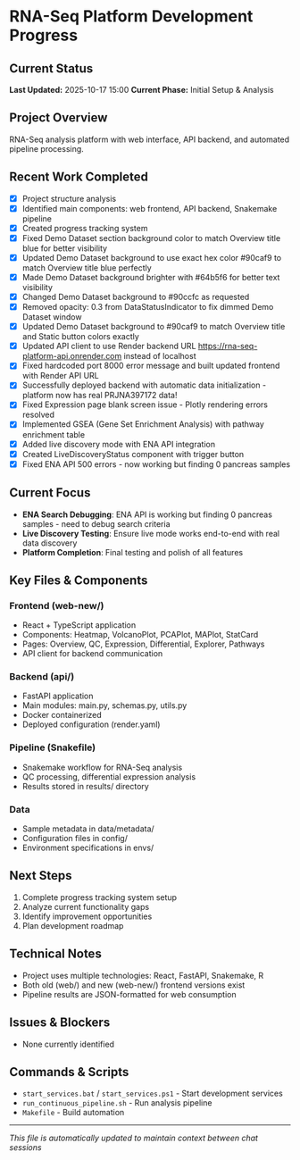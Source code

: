 # RNA-Seq Platform Development Progress

## Current Status
**Last Updated:** 2025-10-17 15:00
**Current Phase:** Initial Setup & Analysis

## Project Overview
RNA-Seq analysis platform with web interface, API backend, and automated pipeline processing.

## Recent Work Completed
- [x] Project structure analysis
- [x] Identified main components: web frontend, API backend, Snakemake pipeline
- [x] Created progress tracking system
- [x] Fixed Demo Dataset section background color to match Overview title blue for better visibility
- [x] Updated Demo Dataset background to use exact hex color #90caf9 to match Overview title blue perfectly
- [x] Made Demo Dataset background brighter with #64b5f6 for better text visibility
- [x] Changed Demo Dataset background to #90ccfc as requested
- [x] Removed opacity: 0.3 from DataStatusIndicator to fix dimmed Demo Dataset window
- [x] Updated Demo Dataset background to #90caf9 to match Overview title and Static button colors exactly
- [x] Updated API client to use Render backend URL https://rna-seq-platform-api.onrender.com instead of localhost
- [x] Fixed hardcoded port 8000 error message and built updated frontend with Render API URL
- [x] Successfully deployed backend with automatic data initialization - platform now has real PRJNA397172 data!
- [x] Fixed Expression page blank screen issue - Plotly rendering errors resolved
- [x] Implemented GSEA (Gene Set Enrichment Analysis) with pathway enrichment table
- [x] Added live discovery mode with ENA API integration
- [x] Created LiveDiscoveryStatus component with trigger button
- [x] Fixed ENA API 500 errors - now working but finding 0 pancreas samples

## Current Focus
- **ENA Search Debugging**: ENA API is working but finding 0 pancreas samples - need to debug search criteria
- **Live Discovery Testing**: Ensure live mode works end-to-end with real data discovery
- **Platform Completion**: Final testing and polish of all features
## Key Files & Components

### Frontend (web-new/)
- React + TypeScript application
- Components: Heatmap, VolcanoPlot, PCAPlot, MAPlot, StatCard
- Pages: Overview, QC, Expression, Differential, Explorer, Pathways
- API client for backend communication

### Backend (api/)
- FastAPI application
- Main modules: main.py, schemas.py, utils.py
- Docker containerized
- Deployed configuration (render.yaml)

### Pipeline (Snakefile)
- Snakemake workflow for RNA-Seq analysis
- QC processing, differential expression analysis
- Results stored in results/ directory

### Data
- Sample metadata in data/metadata/
- Configuration files in config/
- Environment specifications in envs/

## Next Steps
1. Complete progress tracking system setup
2. Analyze current functionality gaps
3. Identify improvement opportunities
4. Plan development roadmap

## Technical Notes
- Project uses multiple technologies: React, FastAPI, Snakemake, R
- Both old (web/) and new (web-new/) frontend versions exist
- Pipeline results are JSON-formatted for web consumption

## Issues & Blockers
- None currently identified

## Commands & Scripts
- `start_services.bat` / `start_services.ps1` - Start development services
- `run_continuous_pipeline.sh` - Run analysis pipeline
- `Makefile` - Build automation

---
*This file is automatically updated to maintain context between chat sessions*

